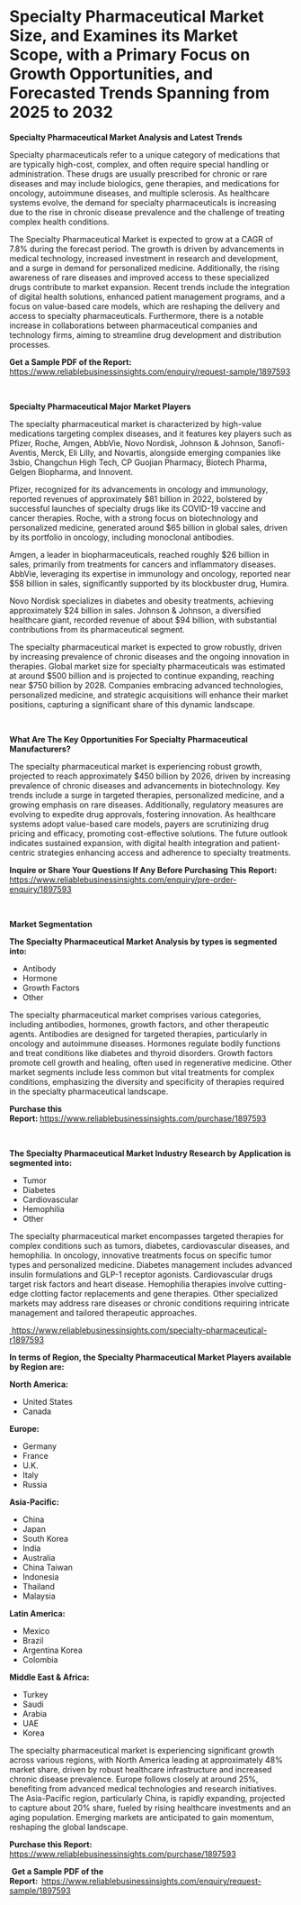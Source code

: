 <p><h1>Specialty Pharmaceutical Market Size, and Examines its Market Scope, with a Primary Focus on Growth Opportunities, and Forecasted Trends Spanning from 2025 to 2032</h1></p><p><strong>Specialty Pharmaceutical Market Analysis and Latest Trends</strong></p>
<p><p>Specialty pharmaceuticals refer to a unique category of medications that are typically high-cost, complex, and often require special handling or administration. These drugs are usually prescribed for chronic or rare diseases and may include biologics, gene therapies, and medications for oncology, autoimmune diseases, and multiple sclerosis. As healthcare systems evolve, the demand for specialty pharmaceuticals is increasing due to the rise in chronic disease prevalence and the challenge of treating complex health conditions.</p><p>The Specialty Pharmaceutical Market is expected to grow at a CAGR of 7.8% during the forecast period. The growth is driven by advancements in medical technology, increased investment in research and development, and a surge in demand for personalized medicine. Additionally, the rising awareness of rare diseases and improved access to these specialized drugs contribute to market expansion. Recent trends include the integration of digital health solutions, enhanced patient management programs, and a focus on value-based care models, which are reshaping the delivery and access to specialty pharmaceuticals. Furthermore, there is a notable increase in collaborations between pharmaceutical companies and technology firms, aiming to streamline drug development and distribution processes.</p></p>
<p><strong>Get a Sample PDF of the Report:&nbsp;</strong> <a href="https://www.reliablebusinessinsights.com/enquiry/request-sample/1897593?utm_campaign=3603&utm_medium=2&utm_source=Github&utm_content=ia&utm_term=19042025&utm_id=specialty-pharmaceutical">https://www.reliablebusinessinsights.com/enquiry/request-sample/1897593</a></p>
<p>&nbsp;</p>
<p><strong>Specialty Pharmaceutical Major Market Players</strong></p>
<p><p>The specialty pharmaceutical market is characterized by high-value medications targeting complex diseases, and it features key players such as Pfizer, Roche, Amgen, AbbVie, Novo Nordisk, Johnson & Johnson, Sanofi-Aventis, Merck, Eli Lilly, and Novartis, alongside emerging companies like 3sbio, Changchun High Tech, CP Guojian Pharmacy, Biotech Pharma, Gelgen Biopharma, and Innovent.</p><p>Pfizer, recognized for its advancements in oncology and immunology, reported revenues of approximately $81 billion in 2022, bolstered by successful launches of specialty drugs like its COVID-19 vaccine and cancer therapies. Roche, with a strong focus on biotechnology and personalized medicine, generated around $65 billion in global sales, driven by its portfolio in oncology, including monoclonal antibodies.</p><p>Amgen, a leader in biopharmaceuticals, reached roughly $26 billion in sales, primarily from treatments for cancers and inflammatory diseases. AbbVie, leveraging its expertise in immunology and oncology, reported near $58 billion in sales, significantly supported by its blockbuster drug, Humira. </p><p>Novo Nordisk specializes in diabetes and obesity treatments, achieving approximately $24 billion in sales. Johnson & Johnson, a diversified healthcare giant, recorded revenue of about $94 billion, with substantial contributions from its pharmaceutical segment.</p><p>The specialty pharmaceutical market is expected to grow robustly, driven by increasing prevalence of chronic diseases and the ongoing innovation in therapies. Global market size for specialty pharmaceuticals was estimated at around $500 billion and is projected to continue expanding, reaching near $750 billion by 2028. Companies embracing advanced technologies, personalized medicine, and strategic acquisitions will enhance their market positions, capturing a significant share of this dynamic landscape.</p></p>
<p>&nbsp;</p>
<p><strong>What Are The Key Opportunities For Specialty Pharmaceutical Manufacturers?</strong></p>
<p><p>The specialty pharmaceutical market is experiencing robust growth, projected to reach approximately $450 billion by 2026, driven by increasing prevalence of chronic diseases and advancements in biotechnology. Key trends include a surge in targeted therapies, personalized medicine, and a growing emphasis on rare diseases. Additionally, regulatory measures are evolving to expedite drug approvals, fostering innovation. As healthcare systems adopt value-based care models, payers are scrutinizing drug pricing and efficacy, promoting cost-effective solutions. The future outlook indicates sustained expansion, with digital health integration and patient-centric strategies enhancing access and adherence to specialty treatments.</p></p>
<p><strong>Inquire or Share Your Questions If Any Before Purchasing This Report:</strong> <a href="https://www.reliablebusinessinsights.com/enquiry/pre-order-enquiry/1897593?utm_campaign=3603&utm_medium=2&utm_source=Github&utm_content=ia&utm_term=19042025&utm_id=specialty-pharmaceutical">https://www.reliablebusinessinsights.com/enquiry/pre-order-enquiry/1897593</a></p>
<p>&nbsp;</p>
<p><strong>Market Segmentation</strong></p>
<p><strong>The Specialty Pharmaceutical Market Analysis by types is segmented into:</strong></p>
<p><ul><li>Antibody</li><li>Hormone</li><li>Growth Factors</li><li>Other</li></ul></p>
<p><p>The specialty pharmaceutical market comprises various categories, including antibodies, hormones, growth factors, and other therapeutic agents. Antibodies are designed for targeted therapies, particularly in oncology and autoimmune diseases. Hormones regulate bodily functions and treat conditions like diabetes and thyroid disorders. Growth factors promote cell growth and healing, often used in regenerative medicine. Other market segments include less common but vital treatments for complex conditions, emphasizing the diversity and specificity of therapies required in the specialty pharmaceutical landscape.</p></p>
<p><strong>Purchase this Report:&nbsp;</strong><a href="https://www.reliablebusinessinsights.com/purchase/1897593?utm_campaign=3603&utm_medium=2&utm_source=Github&utm_content=ia&utm_term=19042025&utm_id=specialty-pharmaceutical">https://www.reliablebusinessinsights.com/purchase/1897593</a></p>
<p>&nbsp;</p>
<p><strong>The Specialty Pharmaceutical Market Industry Research by Application is segmented into:</strong></p>
<p><ul><li>Tumor</li><li>Diabetes</li><li>Cardiovascular</li><li>Hemophilia</li><li>Other</li></ul></p>
<p><p>The specialty pharmaceutical market encompasses targeted therapies for complex conditions such as tumors, diabetes, cardiovascular diseases, and hemophilia. In oncology, innovative treatments focus on specific tumor types and personalized medicine. Diabetes management includes advanced insulin formulations and GLP-1 receptor agonists. Cardiovascular drugs target risk factors and heart disease. Hemophilia therapies involve cutting-edge clotting factor replacements and gene therapies. Other specialized markets may address rare diseases or chronic conditions requiring intricate management and tailored therapeutic approaches.</p></p>
<p><a href="https://www.reliablebusinessinsights.com/specialty-pharmaceutical-r1897593?utm_campaign=3603&utm_medium=2&utm_source=Github&utm_content=ia&utm_term=19042025&utm_id=specialty-pharmaceutical">&nbsp;https://www.reliablebusinessinsights.com/specialty-pharmaceutical-r1897593</a></p>
<p><strong>In terms of Region, the Specialty Pharmaceutical Market Players available by Region are:</strong></p>
<p>
    <p> <strong> North America: </strong>
        <ul>
            <li>United States</li>
            <li>Canada</li>
        </ul>
        </p> 
    <p> <strong> Europe: </strong>
        <ul>
            <li>Germany</li>
            <li>France</li>
            <li>U.K.</li>
            <li>Italy</li>
            <li>Russia</li>
        </ul>
        </p> 
    <p> <strong> Asia-Pacific: </strong>
        <ul>
            <li>China</li>
            <li>Japan</li>
            <li>South Korea</li>
            <li>India</li>
            <li>Australia</li>
            <li>China Taiwan</li>
            <li>Indonesia</li>
            <li>Thailand</li>
            <li>Malaysia</li>
        </ul>
        </p> 
    <p> <strong> Latin America: </strong>
        <ul>
            <li>Mexico</li>
            <li>Brazil</li>
            <li>Argentina Korea</li>
            <li>Colombia</li>
        </ul>
        </p> 
    <p> <strong> Middle East & Africa: </strong>
        <ul>
            <li>Turkey</li>
            <li>Saudi</li>
            <li>Arabia</li>
            <li>UAE</li>
            <li>Korea</li>
        </ul>
    </p>
    </p>
<p><p>The specialty pharmaceutical market is experiencing significant growth across various regions, with North America leading at approximately 48% market share, driven by robust healthcare infrastructure and increased chronic disease prevalence. Europe follows closely at around 25%, benefiting from advanced medical technologies and research initiatives. The Asia-Pacific region, particularly China, is rapidly expanding, projected to capture about 20% share, fueled by rising healthcare investments and an aging population. Emerging markets are anticipated to gain momentum, reshaping the global landscape.</p></p>
<p><strong>Purchase this Report: </strong><a href="https://www.reliablebusinessinsights.com/purchase/1897593?utm_campaign=3603&utm_medium=2&utm_source=Github&utm_content=ia&utm_term=19042025&utm_id=specialty-pharmaceutical">https://www.reliablebusinessinsights.com/purchase/1897593</a></p>
<p>&nbsp;<strong>Get a Sample PDF of the Report:&nbsp;&nbsp;</strong><a href="https://www.reliablebusinessinsights.com/enquiry/request-sample/1897593?utm_campaign=3603&utm_medium=2&utm_source=Github&utm_content=ia&utm_term=19042025&utm_id=specialty-pharmaceutical">https://www.reliablebusinessinsights.com/enquiry/request-sample/1897593</a></p>
<p><strong></strong></p>
<p><p></p><p></p><p></p></p>